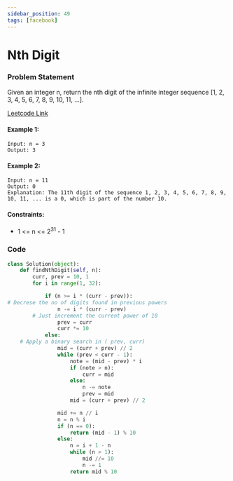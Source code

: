 ```yaml
---
sidebar_position: 49
tags: [facebook]
---
```


# Nth Digit

### Problem Statement

Given an integer n, return the nth digit of the infinite integer sequence [1, 2, 3, 4, 5, 6, 7, 8, 9, 10, 11, ...].

[Leetcode Link](https://leetcode.com/problems/nth-digit)

#### Example 1:

```
Input: n = 3
Output: 3
```

#### Example 2:

```
Input: n = 11
Output: 0
Explanation: The 11th digit of the sequence 1, 2, 3, 4, 5, 6, 7, 8, 9, 10, 11, ... is a 0, which is part of the number 10.
```

#### Constraints:

- 1 <= n <= 2<sup>31</sup> - 1

### Code

```python title="Python Code"
class Solution(object):
    def findNthDigit(self, n):
        curr, prev = 10, 1
        for i in range(1, 32):

            if (n >= i * (curr - prev)):
# Decrese the no of digits found in previous powers
                n -= i * (curr - prev)
        # Just increment the current power of 10
                prev = curr
                curr *= 10
            else:
    # Apply a binary search in ( prev, curr)
                mid = (curr + prev) // 2
                while (prev < curr - 1):
                    note = (mid - prev) * i
                    if (note > n):
                        curr = mid
                    else:
                        n -= note
                        prev = mid
                    mid = (curr + prev) // 2

                mid += n // i
                n = n % i
                if (n == 0):
                    return (mid - 1) % 10
                else:
                    n = i + 1 - n
                    while (n > 1):
                        mid //= 10
                        n -= 1
                    return mid % 10
```
